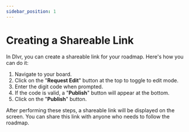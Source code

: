 ```yaml
---
sidebar_position: 1
---
```


# Creating a Shareable Link

In Dlvr, you can create a shareable link for your roadmap. Here's how you can do it:

1. Navigate to your board.
2. Click on the "**Request Edit**" button at the top to toggle to edit mode.
3. Enter the digit code when prompted.
4. If the code is valid, a "**Publish**" button will appear at the bottom.
5. Click on the "**Publish**" button.

After performing these steps, a shareable link will be displayed on the screen. You can share this link with anyone who needs to follow the roadmap.
